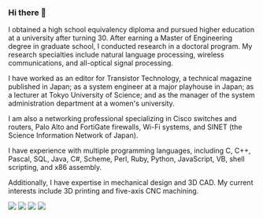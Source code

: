 ### Hi there 👋

<!--
![GitHub Stats](https://github-readme-stats.vercel.app/api?username=marbocub&count_private=true&show_icons=true)
![GitHub Stats](https://github-readme-stats.vercel.app/api/top-langs/?username=marbocub&hide=Java,XSLT)

**marbocub/marbocub** is a ✨ _special_ ✨ repository because its `README.md` (this file) appears on your GitHub profile.

Here are some ideas to get you started:

- 🔭 I’m currently working on ...
- 🌱 I’m currently learning ...
- 👯 I’m looking to collaborate on ...
- 🤔 I’m looking for help with ...
- 💬 Ask me about ...
- 📫 How to reach me: ...
- 😄 Pronouns: ...
- ⚡ Fun fact: ...
-->

I obtained a high school equivalency diploma and pursued higher education at a university after turning 30. After earning a Master of Engineering degree in graduate school, I conducted research in a doctoral program. My research specialties include natural language processing, wireless communications, and all-optical signal processing.

I have worked as an editor for Transistor Technology, a technical magazine published in Japan; as a system engineer at a major playhouse in Japan; as a lecturer at Tokyo University of Science; and as the manager of the system administration department at a women's university.

I am also a networking professional specializing in Cisco switches and routers, Palo Alto and FortiGate firewalls, Wi-Fi systems, and SINET (the Science Information Network of Japan).

I have experience with multiple programming languages, including C, C++, Pascal, SQL, Java, C#, Scheme, Perl, Ruby, Python, JavaScript, VB, shell scripting, and x86 assembly.

Additionally, I have expertise in mechanical design and 3D CAD. My current interests include 3D printing and five-axis CNC machining.

![](http://github-profile-summary-cards.vercel.app/api/cards/most-commit-language?username=marbocub&theme=2077)
![](http://github-profile-summary-cards.vercel.app/api/cards/repos-per-language?username=marbocub&theme=2077)
![](http://github-profile-summary-cards.vercel.app/api/cards/productive-time?username=marbocub&theme=2077&utcOffset=9)
![](http://github-profile-summary-cards.vercel.app/api/cards/stats?username=marbocub&theme=2077)
